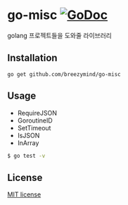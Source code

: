 # go-misc [![GoDoc](https://godoc.org/github.com/breezymind/go-misc?status.svg)](https://godoc.org/github.com/breezymind/go-misc)
golang 프로젝트들을 도와줄 라이브러리

## Installation

    go get github.com/breezymind/go-misc

## Usage

* RequireJSON
* GoroutineID
* SetTimeout
* IsJSON
* InArray

```bash
$ go test -v
```

## License
[MIT license](https://opensource.org/licenses/MIT)

